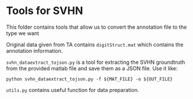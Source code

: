 # Tools for SVHN

This folder contains tools that allow us to convert the annotation file to the type we want

Original data given from TA contains `digitStruct.mat` which contains the annotation information.

`svhn_dataextract_tojson.py` is a tool for extracting the SVHN groundtruth from the provided matlab file and save them as a JSON file. Use it like:

```
python svhn_dataextract_tojson.py -f ${MAT_FILE} -o ${OUT_FILE}
```

`utils.py` contains useful function for data preparation.
